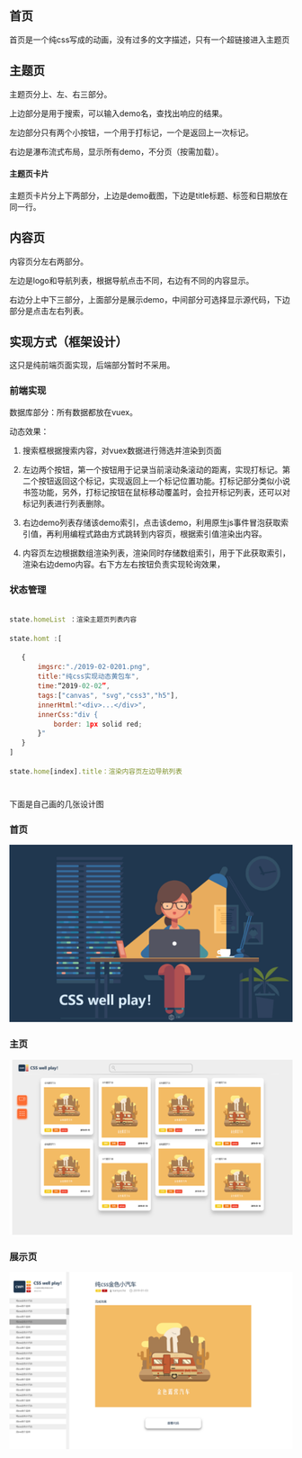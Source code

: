 ## 首页

首页是一个纯css写成的动画，没有过多的文字描述，只有一个超链接进入主题页



## 主题页

主题页分上、左、右三部分。

上边部分是用于搜索，可以输入demo名，查找出响应的结果。

左边部分只有两个小按钮，一个用于打标记，一个是返回上一次标记。

右边是瀑布流式布局，显示所有demo，不分页（按需加载）。

#### 主题页卡片

主题页卡片分上下两部分，上边是demo截图，下边是title标题、标签和日期放在同一行。



## 内容页

内容页分左右两部分。

左边是logo和导航列表，根据导航点击不同，右边有不同的内容显示。

右边分上中下三部分，上面部分是展示demo，中间部分可选择显示源代码，下边部分是点击左右列表。





## 实现方式（框架设计）

这只是纯前端页面实现，后端部分暂时不采用。

### 前端实现

数据库部分：所有数据都放在vuex。

动态效果：

1. 搜索框根据搜索内容，对vuex数据进行筛选并渲染到页面

2. 左边两个按钮，第一个按钮用于记录当前滚动条滚动的距离，实现打标记。第二个按钮返回这个标记，实现返回上一个标记位置功能。打标记部分类似小说书签功能，另外，打标记按钮在鼠标移动覆盖时，会拉开标记列表，还可以对标记列表进行列表删除。

3. 右边demo列表存储该demo索引，点击该demo，利用原生js事件冒泡获取索引值，再利用编程式路由方式跳转到内容页，根据索引值渲染出内容。

4. 内容页左边根据数组渲染列表，渲染同时存储数组索引，用于下此获取索引，渲染右边demo内容。右下方左右按钮负责实现轮询效果，

   

### 状态管理

```javascript

state.homeList ：渲染主题页列表内容

state.homt :[

​	{
​		imgsrc:"./2019-02-0201.png",
​		title:"纯css实现动态黄包车",
​		time:“2019-02-02”,
​		tags:["canvas", "svg","css3","h5"], 
​		innerHtml:"<div>...</div>",
​		innerCss:"div {
​			border: 1px solid red;
​		}"
​	} 
]

state.home[index].title：渲染内容页左边导航列表 
```





#
下面是自己画的几张设计图

### 首页
![](https://github.com/KamyoChae/CSS-Well-Play/blob/master/design_page/CSS-Well-Play_index.png)
### 主页
![](https://github.com/KamyoChae/CSS-Well-Play/blob/master/design_page/CSS-Well-Play_home.png)
### 展示页
![](https://github.com/KamyoChae/CSS-Well-Play/blob/master/design_page/CSS-Well-Play_show.png)


